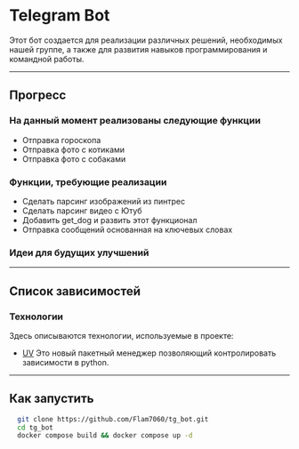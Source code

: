 # Telegram Bot

Этот бот создается для реализации различных решений, необходимых нашей группе, а также для развития навыков программирования и командной работы.

---

## Прогресс

### На данный момент реализованы следующие функции  
- Отправка гороскопа
- Отправка фото с котиками
- Отправка фото с собаками
### Функции, требующие реализации  
- Сделать парсинг изображений из пинтрес
- Сделать парсинг видео с Ютуб
- Добавить get_dog и развить этот функционал
- Отправка сообщений основанная на ключевых словах
### Идеи для будущих улучшений  
 ---

## Список зависимостей

### Технологии
Здесь описываются технологии, используемые в проекте:  
- [UV](https://docs.astral.sh/uv/)
  Это новый пакетный менеджер позволяющий контролировать зависимости в python.

---

## Как запустить

```bash
  git clone https://github.com/Flam7060/tg_bot.git
  cd tg_bot
  docker compose build && docker compose up -d 
```

